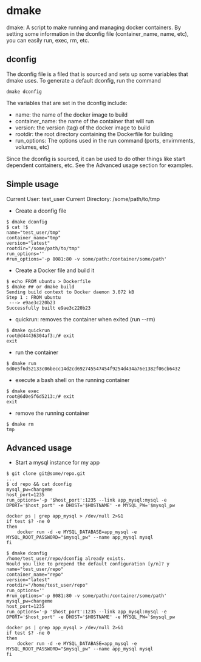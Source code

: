 # dmake

dmake: A script to make running and managing docker containers. By setting some information in the dconfig file (container_name, name, etc), you can easily run, exec, rm, etc.
## dconfig
The dconfig file is a filed that is sourced and sets up some variables that dmake uses. To generate a default dconfig, run the command
```
dmake dconfig
```
The variables that are set in the dconfig include:
* name: the name of the docker image to build
* container_name: the name of the container that will run
* version: the version (tag) of the docker image to build
* rootdir: the root directory containing the Dockerfile for building
* run_options: The options used in the run command (ports, envirnments, volumes, etc)

Since the dconfig is sourced, it can be used to do other things like start dependent containers, etc. See the Advanced usage section for examples.

## Simple usage
Current User: test_user
Current Directory: /some/path/to/tmp

* Create a dconfig file
```
$ dmake dconfig
$ cat !$
name="test_user/tmp"
container_name="tmp"
version="latest"
rootdir="/some/path/to/tmp"
run_options=''
#run_options='-p 8081:80 -v some/path:/container/some/path'
```
* Create a Docker file and build it
```
$ echo FROM ubuntu > Dockerfile
$ dmake ## or dmake build
Sending build context to Docker daemon 3.072 kB
Step 1 : FROM ubuntu
 ---> e9ae3c220b23
Successfully built e9ae3c220b23
```
* quickrun: removes the container when exited (run --rm)
```
$ dmake quickrun
root@d44436304af3:/# exit
exit
```
* run the container
```
$ dmake run
6d0e5f6d52133c06becc14d2cd692745547454f9254d434a76e1382f06cb6432
```
* execute a bash shell on the running container
```
$ dmake exec
root@6d0e5f6d5213:/# exit
exit
```
* remove the running container
```
$ dmake rm
tmp
```

## Advanced usage
* Start a mysql instance for my app

```
$ git clone git@some/repo.git
...
$ cd repo && cat dconfig
mysql_pw=changeme
host_port=1235
run_options='-p '$host_port':1235 --link app_mysql:mysql -e DPORT='$host_port' -e DHOST='$HOSTNAME' -e MYSQL_PW='$mysql_pw

docker ps | grep app_mysql > /dev/null 2>&1
if test $? -ne 0
then
    docker run -d -e MYSQL_DATABASE=app_mysql -e MYSQL_ROOT_PASSWORD="$mysql_pw" --name app_mysql mysql
fi

$ dmake dconfig
/home/test_user/repo/dconfig already exists.
Would you like to prepend the default configuration [y/n]? y
name="test_user/repo"
container_name="repo"
version="latest"
rootdir="/home/test_user/repo"
run_options=''
#run_options='-p 8081:80 -v some/path:/container/some/path'
mysql_pw=changeme
host_port=1235
run_options='-p '$host_port':1235 --link app_mysql:mysql -e DPORT='$host_port' -e DHOST='$HOSTNAME' -e MYSQL_PW='$mysql_pw

docker ps | grep app_mysql > /dev/null 2>&1
if test $? -ne 0
then
    docker run -d -e MYSQL_DATABASE=app_mysql -e MYSQL_ROOT_PASSWORD="$mysql_pw" --name app_mysql mysql
fi
```

